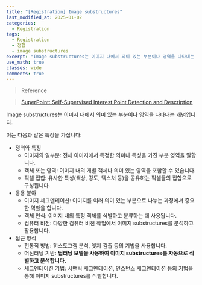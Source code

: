 ```yaml
---
title: "[Registration] Image substructures"
last_modified_at: 2025-01-02
categories:
  - Registration
tags:
  - Registration
  - 정합
  - image substructures
excerpt: "Image substructures는 이미지 내에서 의미 있는 부분이나 영역을 나타내는 개념입니다."
use_math: true
classes: wide
comments: true
---
```


> Reference

> [SuperPoint: Self-Supervised Interest Point Detection and Description](https://openaccess.thecvf.com/content_cvpr_2018_workshops/papers/w9/DeTone_SuperPoint_Self-Supervised_Interest_CVPR_2018_paper.pdf)

Image substructures는 이미지 내에서 의미 있는 부분이나 영역을 나타내는 개념입니다. 

이는 다음과 같은 특징을 가집니다:
- 정의와 특징
  - 이미지의 일부분: 전체 이미지에서 특정한 의미나 특성을 가진 부분 영역을 말합니다.
  - 객체 또는 영역: 이미지 내의 개별 객체나 의미 있는 영역을 포함할 수 있습니다.
  - 픽셀 집합: 유사한 특성(색상, 강도, 텍스처 등)을 공유하는 픽셀들의 집합으로 구성됩니다.
- 응용 분야
  - 이미지 세그멘테이션: 이미지를 여러 의미 있는 부분으로 나누는 과정에서 중요한 역할을 합니다.
  - 객체 인식: 이미지 내의 특정 객체를 식별하고 분류하는 데 사용됩니다.
  - 컴퓨터 비전: 다양한 컴퓨터 비전 작업에서 이미지 substructures를 분석하고 활용합니다.
- 접근 방식
  - 전통적 방법: 히스토그램 분석, 엣지 검출 등의 기법을 사용합니다.
  - 머신러닝 기반: **딥러닝 모델을 사용하여 이미지 substructures를 자동으로 식별하고 분석합니다.**
  - 세그멘테이션 기법: 시맨틱 세그멘테이션, 인스턴스 세그멘테이션 등의 기법을 통해 이미지 substructures를 식별합니다.

